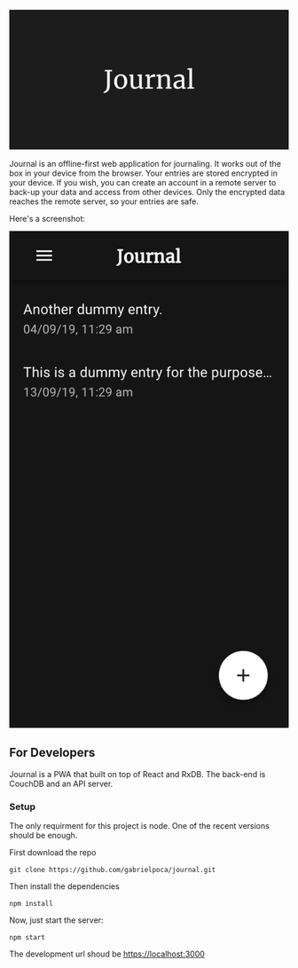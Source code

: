 ![Journal](./readme/banner.jpg)

Journal is an offline-first web application for journaling. It works out of the box in your device from the browser. Your entries are stored encrypted in your device. If you wish, you can create an account in a remote server to back-up your data and access from other devices. Only the encrypted data reaches the remote server, so your entries are safe. 



Here's a screenshot:

![A screenshot of the application](./readme/screenshot.png)

## For Developers

Journal is a PWA that built on top of React and RxDB. The back-end is CouchDB and an API server.

### Setup

The only requirment for this project is node. One of the recent versions should be enough.

First download the repo

```
git clone https://github.com/gabrielpoca/journal.git
```

Then install the dependencies

```
npm install
```

Now, just start the server:

```
npm start
```

The development url shoud be [https://localhost:3000](https://localhost:3000)
